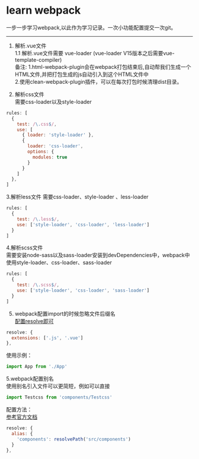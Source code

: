 # learn webpack
一步一步学习webpack,以此作为学习记录。一次小功能配置提交一次git。
***
1. 解析.vue文件  
1.1 解析.vue文件需要 vue-loader (vue-loader V15版本之后需要vue-template-compiler)  
备注: 1.html-webpack-plugin会在webpack打包结束后,自动帮我们生成一个HTML文件,并把打包生成的js自动引入到这个HTML文件中  
2.使用clean-webpack-plugin插件，可以在每次打包时候清理dist目录。  

2. 解析css文件  
  需要css-loader以及style-loader  
``` javascript
rules: [
  {
    test: /\.css$/,
    use: [
      { loader: 'style-loader' },
      {
        loader: 'css-loader',
        options: {
          modules: true
        }
      }
    ]
  },
]
```
3.解析less文件
  需要css-loader、style-loader 、less-loader 
``` javascript
rules: [
  {
    test: /\.less$/,
    use: ['style-loader', 'css-loader', 'less-loader']
  }
]
``` 
4.解析scss文件  
  需要安装node-sass以及sass-loader安装到devDependencies中，webpack中使用style-loader、css-loader、sass-loader
``` javascript
rules: [
  {
    test: /\.scss$/,
    use: ['style-loader', 'css-loader', 'sass-loader']
  }
]
``` 
5. webpack配置import的时候忽略文件后缀名  
[配置resolve即可](https://www.webpackjs.com/configuration/resolve/#resolve-extensions)  
``` javascript
resolve: {
  extensions: ['.js', '.vue']
},
```
使用示例：
``` javascript
import App from './App'
```
5.webpack配置别名  
使用别名引入文件可以更简短，例如可以直接
 ``` javascript
import Testcss from 'components/Testcss'
```
配置方法：  
[参考官方文档](https://www.webpackjs.com/configuration/resolve/#resolve-alias)
``` javascript
resolve: {
  alias: {
    'components': resolvePath('src/components')
  }
},
```